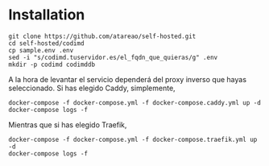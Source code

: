 # Installation

```
git clone https://github.com/atareao/self-hosted.git
cd self-hosted/codimd
cp sample.env .env
sed -i "s/codimd.tuservidor.es/el_fqdn_que_quieras/g" .env
mkdir -p codimd codimddb
```

A la hora de levantar el servicio dependerá del proxy inverso que hayas seleccionado. Si has elegido Caddy, simplemente,

```
docker-compose -f docker-compose.yml -f docker-compose.caddy.yml up -d
docker-compose logs -f
```

Mientras que si has elegido Traefik,

```
docker-compose -f docker-compose.yml -f docker-compose.traefik.yml up -d
docker-compose logs -f
```
